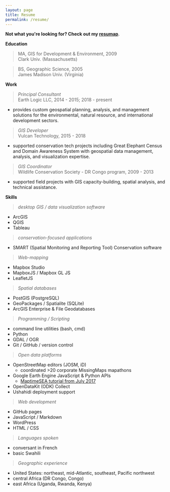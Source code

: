 ```yaml
---
layout: page
title: Resume
permalink: /resume/
---
```

<!-- >**Joel Masselink**<br>
***Geospatial Specialist and Consultant***<br>
*Seattle, Washington* -->

**Not what you're looking for? Check out my [resumap](/maps/resumap.html)**.

**Education**
>MA, GIS for Development & Environment, 2009<br>
Clark Univ. (Massachusetts)

>BS, Geographic Science, 2005<br> James Madison Univ. (Virginia)<br>

**Work**
>*Principal Consultant*<br>
Earth Logic LLC, 2014 - 2015; 2018 - present<br>
- provides custom geospatial planning, analysis, and management solutions for the environmental, natural resource, and international development sectors.

>*GIS Developer* <br>
Vulcan Technology, 2015 - 2018<br>
- supported conservation tech projects including Great Elephant Census and Domain Awareness System with geospatial data management, analysis, and visualization expertise.

>*GIS Coordinator*<br>
Wildlife Conservation Society - DR Congo program,
2009 - 2013<br>
- supported field projects with GIS capacity-building, spatial analysis, and technical assistance.


**Skills**
>*desktop GIS / data visualization software*
- ArcGIS
- QGIS
- Tableau

>*conservation-focused applications*
- SMART (Spatial Monitoring and Reporting Tool) Conservation software

>*Web-mapping*
- Mapbox Studio
- MapboxJS / Mapbox GL JS
- LeafletJS

>*Spatial databases*
- PostGIS (PostgreSQL)
- GeoPackages / Spatialite (SQLite)
- ArcGIS Enterprise & File Geodatabases

>*Programming / Scripting*
- command line utilities (bash, cmd)
- Python
- GDAL / OGR
- Git / GitHub / version control

>*Open data platforms*
- OpenStreetMap editors (JOSM, iD)
  - coordinated >20 corporate MissingMaps mapathons
- Google Earth Engine JavaScript & Python APIs
  - [MaptimeSEA tutorial from July 2017](http://maptimesea.github.io/2017/07/12/earthengine.html)
- OpenDataKit (ODK) Collect
- Ushahidi deployment support

>*Web development*
- GitHub pages
- JavaScript / Markdown
- WordPress
- HTML / CSS

>*Languages spoken*
- conversant in French
- basic Swahili

>*Geographic experience*
- United States: northeast, mid-Atlantic, southeast, Pacific northwest
- central Africa (DR Congo, Congo)
- east Africa (Uganda, Rwanda, Kenya)
